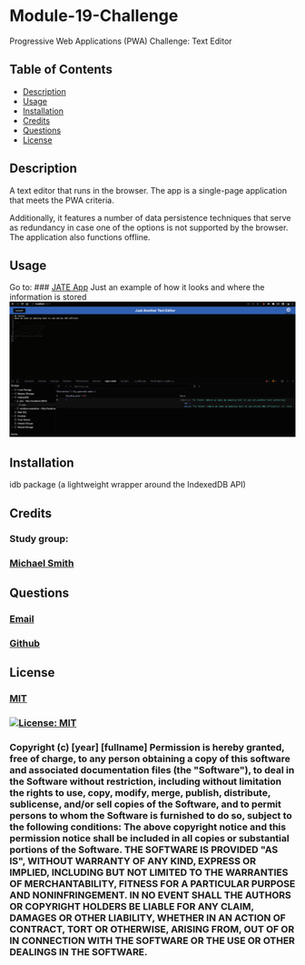 # Module-19-Challenge
Progressive Web Applications (PWA) Challenge: Text Editor

  ## Table of Contents
  - [Description](#Description)
  - [Usage](#Usage)
  - [Installation](#Installation)
  - [Credits](#Credits)
  - [Questions](#Questions)
  - [License](#License)

  ## Description
 A text editor that runs in the browser. The app is a single-page application that meets the PWA criteria. 
 
 Additionally, it features a number of data persistence techniques that serve as redundancy in case one of the options is not supported by the browser. The application also functions offline.

  ## Usage
Go to: ### [JATE App](https://jate-challenge.herokuapp.com/)
Just an example of how it looks and where the information is stored
![Jate app in use screenshot](jateApp.png)


  ## Installation
idb package (a lightweight wrapper around the IndexedDB API)


  ## Credits
   ### Study group:
### [Michael Smith](https://github.com/AustinBQ02) 

  ## Questions
  ### [Email](jes.ortega7@gmail.com)
  ### [Github](https://github.com/JessicaIOrtega)

  ## License
  ### [MIT](https://choosealicense.com/licenses/mit/)
  ### [![License: MIT](https://img.shields.io/badge/License-MIT-yellow.svg)](https://opensource.org/licenses/MIT)
  
  ### Copyright (c) [year] [fullname]    Permission is hereby granted, free of charge, to any person obtaining a copy of this software and associated documentation files (the "Software"), to deal in the Software without restriction, including without limitation the rights to use, copy, modify, merge, publish, distribute, sublicense, and/or sell copies of the Software, and to permit persons to whom the Software is furnished to do so, subject to the following conditions: The above copyright notice and this permission notice shall be included in all copies or substantial portions of the Software. THE SOFTWARE IS PROVIDED "AS IS", WITHOUT WARRANTY OF ANY KIND, EXPRESS OR IMPLIED, INCLUDING BUT NOT LIMITED TO THE WARRANTIES OF MERCHANTABILITY, FITNESS FOR A PARTICULAR PURPOSE AND NONINFRINGEMENT. IN NO EVENT SHALL THE AUTHORS OR COPYRIGHT HOLDERS BE LIABLE FOR ANY CLAIM, DAMAGES OR OTHER LIABILITY, WHETHER IN AN ACTION OF CONTRACT, TORT OR OTHERWISE, ARISING FROM, OUT OF OR IN CONNECTION WITH THE SOFTWARE OR THE USE OR OTHER DEALINGS IN THE SOFTWARE.
